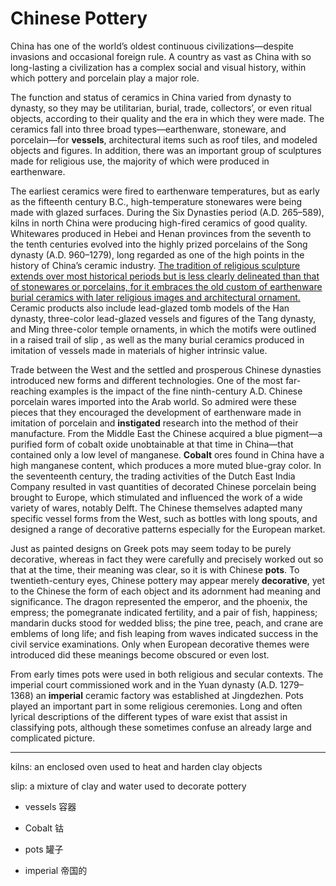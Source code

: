 # Chinese Pottery

China has one of the world’s oldest continuous civilizations—despite invasions and occasional foreign rule. A country as vast as China with so long-lasting a civilization has a complex social and visual history, within which pottery and porcelain play a major role.

The function and status of ceramics in China varied from dynasty to dynasty, so they may be utilitarian, burial, trade, collectors’, or even ritual objects, according to their quality and the era in which they were made. The ceramics fall into three broad types—earthenware, stoneware, and porcelain—for **vessels**, architectural items such as roof tiles, and modeled objects and figures. In addition, there was an important group of sculptures made for religious use, the majority of which were produced in earthenware.

The earliest ceramics were fired to earthenware temperatures, but as early as the fifteenth century B.C., high-temperature stonewares were being made with glazed surfaces. During the Six Dynasties period (A.D. 265–589), kilns  in north China were producing high-fired ceramics of good quality. Whitewares produced in Hebei and Henan provinces from the seventh to the tenth centuries evolved into the highly prized porcelains of the Song dynasty (A.D. 960–1279), long regarded as one of the high points in the history of China’s ceramic industry. <u>The tradition of religious sculpture extends over most historical periods but is less clearly delineated than that of stonewares or porcelains, for it embraces the old custom of earthenware burial ceramics with later religious images and architectural ornament.</u> Ceramic products also include lead-glazed tomb models of the Han dynasty, three-color lead-glazed vessels and figures of the Tang dynasty, and Ming three-color temple ornaments, in which the motifs were outlined in a raised trail of slip , as well as the many burial ceramics produced in imitation of vessels made in materials of higher intrinsic value.

Trade between the West and the settled and prosperous Chinese dynasties introduced new forms and different technologies. One of the most far-reaching examples is the impact of the fine ninth-century A.D. Chinese porcelain wares imported into the Arab world. So admired were these pieces that they encouraged the development of earthenware made in imitation of porcelain and **instigated** research into the method of their manufacture. From the Middle East the Chinese acquired a blue pigment—a purified form of cobalt oxide unobtainable at that time in China—that contained only a low level of manganese. **Cobalt** ores found in China have a high manganese content, which produces a more muted blue-gray color. In the seventeenth century, the trading activities of the Dutch East India Company resulted in vast quantities of decorated Chinese porcelain being brought to Europe, which stimulated and influenced the work of a wide variety of wares, notably Delft. The Chinese themselves adapted many specific vessel forms from the West, such as bottles with long spouts, and designed a range of decorative patterns especially for the European market.

Just as painted designs on Greek pots may seem today to be purely decorative, whereas in fact they were carefully and precisely worked out so that at the time, their meaning was clear, so it is with Chinese **pots**. To twentieth-century eyes, Chinese pottery may appear merely **decorative**, yet to the Chinese the form of each object and its adornment had meaning and significance. The dragon represented the emperor, and the phoenix, the empress; the pomegranate indicated fertility, and a pair of fish, happiness; mandarin ducks stood for wedded bliss; the pine tree, peach, and crane are emblems of long life; and fish leaping from waves indicated success in the civil service examinations. Only when European decorative themes were introduced did these meanings become obscured or even lost. 

From early times pots were used in both religious and secular contexts. The imperial court commissioned work and in the Yuan dynasty (A.D. 1279–1368) an **imperial** ceramic factory was established at Jingdezhen. Pots played an important part in some religious ceremonies. Long and often lyrical descriptions of the different types of ware exist that assist in classifying pots, although these sometimes confuse an already large and complicated picture.

----------------

  kilns: an enclosed oven used to heat and harden clay objects

  slip: a mixture of clay and water used to decorate pottery





* vessels                   容器

* Cobalt                      钴

* pots                           罐子

* imperial                      帝国的
